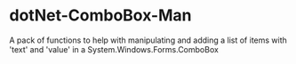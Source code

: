 # dotNet-ComboBox-Man
A pack of functions to help with manipulating and adding a list of items with 'text' and 'value' in a System.Windows.Forms.ComboBox
